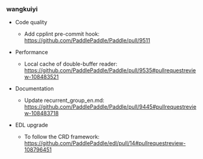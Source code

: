 ### wangkuiyi

- Code quality
  - Add cpplint pre-commit hook: https://github.com/PaddlePaddle/Paddle/pull/9511

- Performance
  - Local cache of double-buffer reader: https://github.com/PaddlePaddle/Paddle/pull/9535#pullrequestreview-108483521

- Documentation
  - Update recurrent_group_en.md: https://github.com/PaddlePaddle/Paddle/pull/9445#pullrequestreview-108483718

- EDL upgrade
  - To follow the CRD framework: https://github.com/PaddlePaddle/edl/pull/14#pullrequestreview-108796451